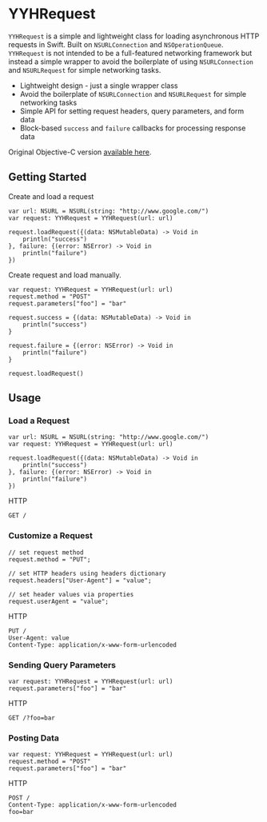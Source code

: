 YYHRequest
==========

`YYHRequest` is a simple and lightweight class for loading asynchronous HTTP requests in Swift. Built on `NSURLConnection` and `NSOperationQueue`. `YYHRequest` is not intended to be a full-featured networking framework but instead a simple wrapper to avoid the boilerplate of using `NSURLConnection` and `NSURLRequest` for simple networking tasks.

- Lightweight design - just a single wrapper class
- Avoid the boilerplate of `NSURLConnection` and `NSURLRequest` for simple networking tasks
- Simple API for setting request headers, query parameters, and form data
- Block-based `success` and `failure` callbacks for processing response data

Original Objective-C version [available here](https://github.com/yayuhh/YYHRequest). 

## Getting Started

Create and load a request

    var url: NSURL = NSURL(string: "http://www.google.com/")
    var request: YYHRequest = YYHRequest(url: url)

    request.loadRequest({(data: NSMutableData) -> Void in
        println("success")
    }, failure: {(error: NSError) -> Void in
        println("failure")
    })

Create request and load manually.


    var request: YYHRequest = YYHRequest(url: url)
    request.method = "POST"
    request.parameters["foo"] = "bar"

    request.success = {(data: NSMutableData) -> Void in
        println("success")
    }

    request.failure = {(error: NSError) -> Void in
        println("failure")
    }

    request.loadRequest()

## Usage

### Load a Request

    var url: NSURL = NSURL(string: "http://www.google.com/")
    var request: YYHRequest = YYHRequest(url: url)

    request.loadRequest({(data: NSMutableData) -> Void in
        println("success")
    }, failure: {(error: NSError) -> Void in
        println("failure")
    })

HTTP

    GET /

### Customize a Request

    // set request method
    request.method = "PUT";

    // set HTTP headers using headers dictionary
    request.headers["User-Agent"] = "value";

    // set header values via properties
    request.userAgent = "value";

HTTP

    PUT /
    User-Agent: value
    Content-Type: application/x-www-form-urlencoded

### Sending Query Parameters

    var request: YYHRequest = YYHRequest(url: url)
    request.parameters["foo"] = "bar"

HTTP

    GET /?foo=bar

### Posting Data

    var request: YYHRequest = YYHRequest(url: url)
    request.method = "POST"
    request.parameters["foo"] = "bar"

HTTP

    POST /
    Content-Type: application/x-www-form-urlencoded
    foo=bar
